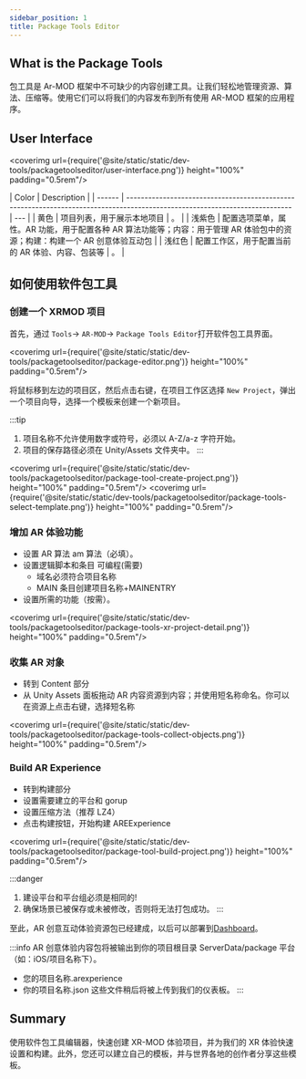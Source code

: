 ```yaml
---
sidebar_position: 1
title: Package Tools Editor
---
```


## What is the Package Tools

包工具是 Ar-MOD 框架中不可缺少的内容创建工具。让我们轻松地管理资源、算法、压缩等。使用它们可以将我们的内容发布到所有使用 AR-MOD 框架的应用程序。

## User Interface

<coverimg url={require('@site/static/static/dev-tools/packagetoolseditor/user-interface.png')} height="100%" padding="0.5rem"/>

| Color  | Description                                                                                                                 |
| ------ | --------------------------------------------------------------------------------------------------------------------------- | --- |
| 黄色   | 项目列表，用于展示本地项目                                                                                                  | 。  |
| 浅紫色 | 配置选项菜单，属性。AR 功能，用于配置各种 AR 算法功能等；内容：用于管理 AR 体验包中的资源；构建：构建一个 AR 创意体验互动包 |
| 浅红色 | 配置工作区，用于配置当前的 AR 体验、内容、包装等                                                                            | 。  |

## 如何使用软件包工具

### 创建一个 XRMOD 项目

首先，通过 `Tools`-> `AR-MOD`-> `Package Tools Editor`打开软件包工具界面。

<coverimg url={require('@site/static/static/dev-tools/packagetoolseditor/package-editor.png')} height="100%" padding="0.5rem"/>

将鼠标移到左边的项目区，然后点击右键，在项目工作区选择 `New Project`，弹出一个项目向导，选择一个模板来创建一个新项目。

:::tip

1. 项目名称不允许使用数字或符号，必须以 A-Z/a-z 字符开始。
2. 项目的保存路径必须在 Unity/Assets 文件夹中。
:::

<coverimg url={require('@site/static/static/dev-tools/packagetoolseditor/package-tool-create-project.png')} height="100%" padding="0.5rem"/>
<coverimg url={require('@site/static/static/dev-tools/packagetoolseditor/package-tools-select-template.png')} height="100%" padding="0.5rem"/>

### 增加 AR 体验功能

- 设置 AR 算法 am 算法（必填）。
- 设置逻辑脚本和条目 可编程(需要)
  - 域名必须符合项目名称
  - MAIN 条目创建项目名称+MAINENTRY
- 设置所需的功能（按需）。

<coverimg url={require('@site/static/static/dev-tools/packagetoolseditor/package-tools-xr-project-detail.png')} height="100%" padding="0.5rem"/>

### 收集 AR 对象

- 转到 Content 部分
- 从 Unity Assets 面板拖动 AR 内容资源到内容；并使用短名称命名。你可以在资源上点击右键，选择短名称

<coverimg url={require('@site/static/static/dev-tools/packagetoolseditor/package-tools-collect-objects.png')} height="100%" padding="0.5rem"/>

### Build AR Experience

- 转到构建部分
- 设置需要建立的平台和 gorup
- 设置压缩方法（推荐 LZ4）
- 点击构建按钮，开始构建 AREExperience

<coverimg url={require('@site/static/static/dev-tools/packagetoolseditor/package-tool-build-project.png')} height="100%" padding="0.5rem"/>

:::danger

1. 建设平台和平台组必须是相同的!
2. 确保场景已被保存或未被修改，否则将无法打包成功。
:::

至此，AR 创意互动体验资源包已经建成，以后可以部署到[Dashboard](/)。

:::info
AR 创意体验内容包将被输出到你的项目根目录 ServerData/package 平台（如：iOS/项目名称下）。

- 您的项目名称.arexperience
- 你的项目名称.json
  这些文件稍后将被上传到我们的仪表板。
:::

## Summary

使用软件包工具编辑器，快速创建 XR-MOD 体验项目，并为我们的 XR 体验快速设置和构建。此外，您还可以建立自己的模板，并与世界各地的创作者分享这些模板。
